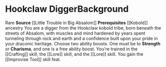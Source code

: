 ﻿---
ability:
- Strength
- Charisma
ability_boost:
- Strength
- Charisma
feat: '[[DATABASE/feat/Improvise Tool|Improvise Tool]]'
id: '208'
name: Hookclaw Digger
prerequisite: '[[DATABASE/ancestry/Kobold|Kobold]] ancestry'
rarity: Rare
skill:
- '[[DATABASE/skill/Crafting|Crafting]]'
- Mining [[DATABASE/skill/Lore|Lore]] and the Engineering Lore skill.
source: '[[DATABASE/source/Little Trouble in Big Absalom|Little Trouble in Big Absalom]]'
subcategory: general
trait:
- '[[DATABASE/trait/Rare|Rare]]'
type: Background

---
# Hookclaw Digger<span class="item-type">Background</span>

<span class="trait-rare item-trait">Rare</span>
**Source** [[Little Trouble in Big Absalom]]
**Prerequisites** [[Kobold]] ancestry
You are a digger from the Hookclaw kobold tribe, born beneath the streets of Absalom, with muscles and mind hardened by years spent tunneling through rock and earth and a confidence built upon your pride in your draconic heritage.
 Choose two ability boosts. One must be to **Strength** or **Charisma**, and one is a free ability boost.
 You're trained in the [[Crafting]] skill, the [[Lore]] skill, and the [[Lore]] skill. You gain the [[Improvise Tool]] skill feat.